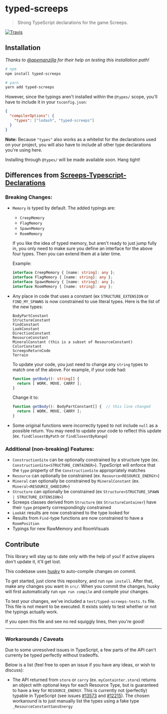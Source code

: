 # typed-screeps

> Strong TypeScript declarations for the game Screeps.

[![Travis](https://img.shields.io/travis/screepers/typed-screeps.svg)](https://travis-ci.org/screepers/typed-screeps)

## Installation

*Thanks to [@apemanzilla](https://github.com/apemanzilla) for their help on testing this installation path!*

```bash
# npm
npm install typed-screeps

# yarn
yarn add typed-screeps
```

However, since the typings aren't installed within the `@types/` scope, you'll have to include it in your `tsconfig.json`:

```json
{
  "compilerOptions": {
    "types": ["lodash", "typed-screeps"]
  }
}
```

**Note:** Because `"types"` also works as a whitelist for the declarations used on your project, you will also have to include all other type declarations you're using here.

Installing through `@types/` will be made available soon. Hang tight!

## Differences from **[Screeps-Typescript-Declarations](https://github.com/screepers/Screeps-Typescript-Declarations)**

### Breaking Changes:

- `Memory` is typed by default.  The added typings are:
  - `CreepMemory`
  - `FlagMemory`
  - `SpawnMemory`
  - `RoomMemory`

  If you like the idea of typed memory, but aren't ready to just jump fully in, you only need to make sure you define an interface for the above four types. Then you can extend them at a later time.

  Example:

  ```TypeScript
  interface CreepMemory { [name: string]: any };
  interface FlagMemory { [name: string]: any };
  interface SpawnMemory { [name: string]: any };
  interface RoomMemory { [name: string]: any };
  ```

- Any place in code that uses a constant (ex `STRUCTURE_EXTENSION` or `FIND_MY_SPAWNS` is now constrained to use literal types. Here is the list of the new types:

  ```
  BodyPartConstant
  StructureConstant
  FindConstant
  LookConstant
  DirectionConstant
  ResourceConstant
  MineralConstant (this is a subset of ResourceConstant)
  ColorConstant
  ScreepsReturnCode
  Terrain
  ```

  To update your code, you just need to change any `string` types to match one of the above. For example, if your code had:

  ```TypeScript
  function getBody(): string[] {
    return [ WORK, MOVE, CARRY ];
  }

  ```

  Change it to:

  ```TypeScript
  function getBody(): BodyPartConstant[] {  // this line changed
    return [ WORK, MOVE, CARRY ];
  }
  ```

- Some original functions were incorrectly typed to not include `null` as a possible return. You may need to update your code to reflect this update (ex. `findClosestByPath` or `findClosestByRange`)

### Additional (non-breaking) Features:

- `ConstructionSite` can be optionally constrained by a structure type (ex. `ConstructionSite<STRUCTURE_CONTAINER>`). TypeScript will enforce that the `type` property of the `ConstructionSite` appropriately matches
- `Resource` can optionally be constrained (ex. `Resource<RESOURCE_ENERGY>`)
- `Mineral` can optionally be constrained by `MineralConstant` (ex. `Mineral<RESOURCE_GHODIUM>`)
- `Structure` can optionally be constrained (ex `Structure<STRUCTURE_SPAWN | STRUCTURE_EXTENSION>`)
- Screeps classes derived from `Structure` (ex `StructureContainer`) have their `type` property correspondingly constrained
- `LookAt` results are now constrained to the type looked for
- Results from `Find`-type functions are now constrained to have a `RoomPosition`
- Typings for new RawMemory and RoomVisuals

## Contribute

This library will stay up to date only with the help of you! If active players don't update it, it'll get lost.

This codebase uses [husky](https://github.com/typicode/husky) to auto-compile changes on commit.

To get started, just clone this repository, and run `npm install`. After that, make any changes you want in `src/`. When you commit the changes, husky will first automatically run `npm run compile` and compile your changes.

To test your changes, we've included a `test/typed-screeps-tests.ts` file. This file is not meant to be executed. It exists solely to test whether or not the typings actually work.

If you open this file and see no red squiggly lines, then you're good!

--------

### Workarounds / Caveats

Due to some unresolved issues in TypeScript, a few parts of the API can't currenty be typed perfectly without tradeoffs.

Below is a list (feel free to open an issue if you have any ideas, or wish to discuss):

- The API returned from `store` or `carry` (ex. `myContainter.store`) returns an object with optional keys for each Resource Type, but is guaranteed to have a key for `RESOURCE_ENERGY`. This is currently not (perfectly) typable in TypeScript (see issues [#13573](https://github.com/Microsoft/TypeScript/issues/13573) and [#12215](https://github.com/Microsoft/TypeScript/issues/12215)). The chosen workaround is to just manually list the types using a fake type `_ResourceConstantSansEnergy`


